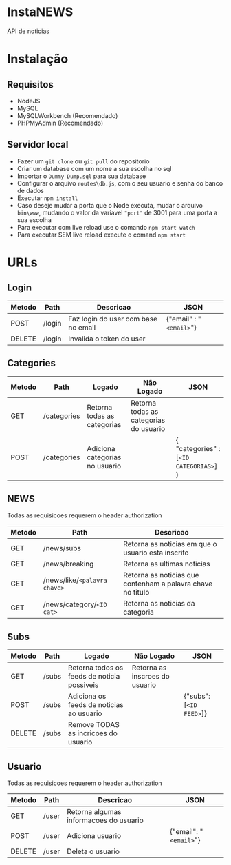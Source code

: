# InstaNEWS

API de noticias

# Instalação

## Requisitos

* NodeJS
* MySQL
* MySQLWorkbench (Recomendado)
* PHPMyAdmin (Recomendado)

## Servidor local
* Fazer um `git clone` ou `git pull` do repositorio
* Criar um database com um nome a sua escolha no sql
* Importar o `Dummy Dump.sql` para sua database
* Configurar o arquivo `routes\db.js`, com o seu usuario e senha do banco de dados
* Executar `npm install`
* Caso deseje mudar a porta que o Node executa, mudar o arquivo `bin\www`, mudando o valor da variavel `"port"` de 3001 para uma porta a sua escolha
* Para executar com live reload use o comando `npm start watch`
* Para executar SEM live reload execute o comand `npm start`




# URLs
 
## Login 

Metodo | Path | Descricao | JSON
--- | --- | --- | ---
POST  | /login | Faz login do user com base no email | {"email" : "`<email>`"}
DELETE | /login | Invalida o token do user

## Categories 

Metodo | Path | Logado | Não Logado | JSON
--- | --- | --- | --- | ---  
GET | /categories | Retorna todas as categorias | Retorna todas as categorias do usuario |
POST| /categories | Adiciona categorias no usuario |  | { "categories" : [`<ID CATEGORIAS>`] }


## NEWS 

Todas as requisicoes requerem o header authorization

Metodo | Path | Descricao
--- | --- | ---
GET |  /news/subs | Retorna as noticias em que o usuario esta inscrito
GET |  /news/breaking | Retorna as ultimas noticias
GET |  /news/like/`<palavra chave>` | Retorna as noticias que contenham a palavra chave no titulo
GET |  /news/category/`<ID cat>` | Retorna as noticias da categoria


## Subs 

Metodo | Path | Logado | Não Logado | JSON
--- | --- | --- | --- | --- 
GET | /subs | Retorna todos os feeds de noticia possiveis | Retorna as inscroes do usuario | 
POST| /subs | Adiciona os feeds de noticias ao usuario |  | {"subs": [`<ID FEED>`]}
DELETE | /subs | Remove TODAS as incricoes do usuario |  |  


## Usuario 
Todas as requisicoes requerem o header authorization

Metodo | Path | Descricao | JSON
--- | --- | --- | --- 
GET | /user | Retorna algumas informacoes do usuario
POST| /user | Adiciona usuario | {"email": "`<email>`"}
DELETE | /user | Deleta o usuario

 